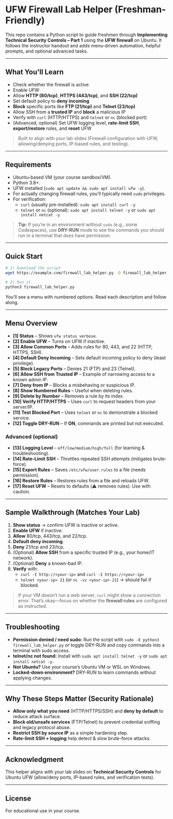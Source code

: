 # UFW Firewall Lab Helper (Freshman-Friendly)

This repo contains a Python script to guide freshmen through **Implementing Technical Security Controls – Part 1** using the **UFW firewall** on Ubuntu. It follows the instructor handout and adds menu-driven automation, helpful prompts, and optional advanced tasks.

---

## What You'll Learn
- Check whether the firewall is active
- Enable UFW
- Allow **HTTP (80/tcp)**, **HTTPS (443/tcp)**, and **SSH (22/tcp)**
- Set default policy to **deny incoming**
- **Block** specific ports like **FTP (21/tcp)** and **Telnet (23/tcp)**
- Allow SSH from a **trusted IP** and **block** a malicious IP
- Verify with `curl` (HTTP/HTTPS) and `telnet` or `nc` (blocked port)
- (Advanced, optional) Set UFW logging level, **rate-limit SSH**, **export/restore** rules, and **reset** UFW

> Built to align with your lab slides (Firewall configuration with UFW, allowing/denying ports, IP-based rules, and testing).

---

## Requirements
- Ubuntu-based VM (your course sandbox/VM).
- Python 3.8+.
- UFW installed (`sudo apt update && sudo apt install ufw -y`).
- For actually changing firewall rules, you’ll typically need `sudo` privileges.
- For verification:
  - `curl` (usually pre-installed): `sudo apt install curl -y`
  - `telnet` or `nc` (optional): `sudo apt install telnet -y` or `sudo apt install netcat -y`

> **Tip:** If you’re in an environment without `sudo` (e.g., some Codespaces), use **DRY-RUN** mode to see the commands you should run in a terminal that *does* have permission.

---

## Quick Start
```bash
# 1) Download the script
wget https://example.com/firewall_lab_helper.py -O firewall_lab_helper.py  # or use the file provided by your instructor

# 2) Run it
python3 firewall_lab_helper.py
```

You’ll see a menu with numbered options. Read each description and follow along.

---

## Menu Overview
- **[1] Status** – Shows `ufw status verbose`.
- **[2] Enable UFW** – Turns on UFW if inactive.
- **[3] Allow Common Ports** – Adds rules for 80, 443, and 22 (HTTP, HTTPS, SSH).
- **[4] Default Deny Incoming** – Sets default incoming policy to deny (least privilege).
- **[5] Block Legacy Ports** – Denies 21 (FTP) and 23 (Telnet).
- **[6] Allow SSH from Trusted IP** – Example of narrowing access to a known admin IP.
- **[7] Deny from IP** – Blocks a misbehaving or suspicious IP.
- **[8] Show Numbered Rules** – Useful when deleting rules.
- **[9] Delete by Number** – Removes a rule by its index.
- **[10] Verify HTTP/HTTPS** – Uses `curl` to request headers from your server/IP.
- **[11] Test Blocked Port** – Uses `telnet` or `nc` to demonstrate a blocked service.
- **[12] Toggle DRY-RUN** – If **ON**, commands are printed but not executed.

### Advanced (optional)
- **[13] Logging Level** – `off/low/medium/high/full` (for learning & troubleshooting).
- **[14] Rate-Limit SSH** – Throttles repeated SSH attempts (mitigates brute-force).
- **[15] Export Rules** – Saves `/etc/ufw/user.rules` to a file (needs permission).
- **[16] Restore Rules** – Restores rules from a file and reloads UFW.
- **[17] Reset UFW** – Resets to defaults (⚠️ removes rules). Use with caution.

---

## Sample Walkthrough (Matches Your Lab)
1. **Show status** → confirm UFW is inactive or active.
2. **Enable UFW** if inactive.
3. **Allow** 80/tcp, 443/tcp, and 22/tcp.
4. **Default deny incoming**.
5. **Deny** 21/tcp and 23/tcp.
6. (Optional) **Allow SSH** from a specific trusted IP (e.g., your home/IT network).
7. (Optional) **Deny** a known-bad IP.
8. **Verify** with:
   - `curl -I http://<your-ip>` and `curl -I https://<your-ip>`
   - `telnet <your-ip> 21` (or `nc -vz <your-ip> 21`) → should fail if blocked.

> If your VM doesn’t run a web server, `curl` might show a connection error. That’s okay—focus on whether the **firewall rules** are configured as instructed.

---

## Troubleshooting
- **Permission denied / need sudo:** Run the script with `sudo -E python3 firewall_lab_helper.py` *or* toggle DRY-RUN and copy commands into a terminal with sudo access.
- **telnet/nc not found:** Install with `sudo apt install telnet -y` or `sudo apt install netcat -y`.
- **Not Ubuntu?** Use your course’s Ubuntu VM or WSL on Windows.
- **Locked-down environment?** DRY-RUN to learn commands without applying changes.

---

## Why These Steps Matter (Security Rationale)
- **Allow only what you need** (HTTP/HTTPS/SSH) and **deny by default** to reduce attack surface.
- **Block old/unsafe services** (FTP/Telnet) to prevent credential sniffing and legacy protocol abuse.
- **Restrict SSH by source IP** as a simple hardening step.
- **Rate-limit SSH + logging** help detect & slow brute-force attacks.

---

## Acknowledgment
This helper aligns with your lab slides on **Technical Security Controls** for Ubuntu UFW (allow/deny ports, IP-based rules, and verification tests).

---

## License
For educational use in your course.
